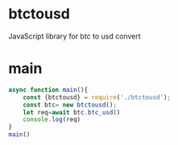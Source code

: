 # btctousd
JavaScript library for btc to usd convert 
# main
```js
async function main(){
    const {btctousd} = require('./btctousd');
    const btc= new btctousd();
    let req=await btc.btc_usd()
    console.log(req)
}
main()
```
